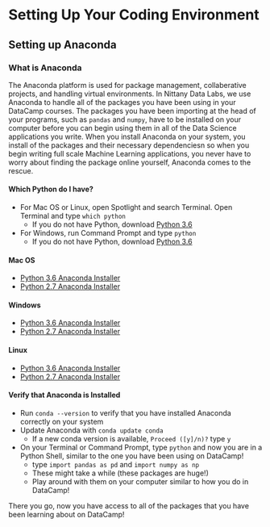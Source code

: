 # Setting Up Your Coding Environment
 
## Setting up Anaconda

### What is Anaconda
The Anaconda platform is used for package management, collaberative projects, and handling virtual environments. In Nittany Data Labs, we use Anaconda to handle all of the packages you have been using in your DataCamp courses. The packages you have been importing at the head of your programs, such as ```pandas``` and ```numpy```,  have to be installed on your computer before you can begin using them in all of the Data Science applications you write. When you install Anaconda on your system, you install of the packages and their necessary dependenciesn so when you begin writing full scale Machine Learning applications, you never have to worry about finding the package online yourself, Anaconda comes to the rescue.

#### Which Python do I have?
* For Mac OS or Linux, open Spotlight and search Terminal. Open Terminal and type ```which python```
    * If you do not have Python, download [Python 3.6](https://www.python.org/ftp/python/3.6.3/python-3.6.3-macosx10.6.pkg)
* For Windows, run Command Prompt and type ```python```
    * If you do not have Python, download [Python 3.6](https://www.python.org/ftp/python/3.6.3/python-3.6.3.exe)
   
#### Mac OS

* [Python 3.6 Anaconda Installer](https://repo.continuum.io/archive/Anaconda3-5.0.0-MacOSX-x86_64.pkg)
* [Python 2.7 Anaconda Installer](https://repo.continuum.io/archive/Anaconda2-5.0.0-MacOSX-x86_64.pkg)

#### Windows

* [Python 3.6 Anaconda Installer](https://repo.continuum.io/archive/Anaconda3-5.0.0-Windows-x86_64.exe)
* [Python 2.7 Anaconda Installer](https://repo.continuum.io/archive/Anaconda2-5.0.0-Windows-x86_64.exe)

#### Linux

* [Python 3.6 Anaconda Installer](https://repo.continuum.io/archive/Anaconda3-5.0.0.1-Linux-x86_64.sh)
* [Python 2.7 Anaconda Installer](https://repo.continuum.io/archive/Anaconda2-5.0.0.1-Linux-x86_64.sh)

#### Verify that Anaconda is Installed
* Run ```conda --version``` to verify that you have installed Anaconda correctly on your system
* Update Anaconda with ```conda update conda```
    * If a new conda version is available, ```Proceed ([y]/n)?``` type ```y```
* On your Terminal or Command Prompt, type ```python``` and now you are in a Python Shell, similar to the one you have been using on DataCamp!
    * type ```import pandas as pd``` and ```import numpy as np```
    * These might take a while (these packages are huge!)
    * Play around with them on your computer similar to how you do in DataCamp!

There you go, now you have access to all of the packages that you have been learning about on DataCamp! 


